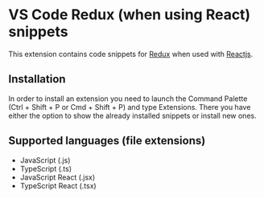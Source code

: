 # VS Code Redux (when using React) snippets

This extension contains code snippets for [Redux](https://redux.js.org/) when used with [Reactjs](https://facebook.github.io/react/).

## Installation

In order to install an extension you need to launch the Command Palette (Ctrl + Shift + P or Cmd + Shift + P) and type Extensions.
There you have either the option to show the already installed snippets or install new ones.

## Supported languages (file extensions)

- JavaScript (.js)
- TypeScript (.ts)
- JavaScript React (.jsx)
- TypeScript React (.tsx)
